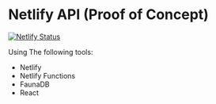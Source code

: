 # Netlify API (Proof of Concept)

[![Netlify Status](https://api.netlify.com/api/v1/badges/95c06db4-3780-4efa-b1d9-bd81e71d13c0/deploy-status)](https://app.netlify.com/sites/netlify-api-poc/deploys)

Using The following tools:
 * Netlify
 * Netlify Functions
 * FaunaDB
 * React

